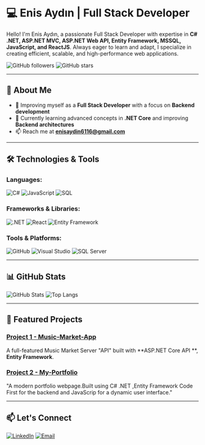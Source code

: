 # 💻 Enis Aydın | Full Stack Developer

Hello! I'm Enis Aydın, a passionate Full Stack Developer with expertise in **C# .NET, ASP.NET MVC, ASP.NET Web API, Entity Framework, MSSQL, JavaScript, and ReactJS**. Always eager to learn and adapt, I specialize in creating efficient, scalable, and high-performance web applications.

![GitHub followers](https://img.shields.io/github/followers/enisaydin?style=social)
![GitHub stars](https://img.shields.io/github/stars/enisaydin?style=social)

---

## 🚀 About Me

- 💼 Improving myself as a **Full Stack Developer** with a focus on **Backend development**
- 🔭 Currently learning advanced concepts in **.NET Core** and improving **Backend architectures**
- 📫 Reach me at **enisaydin6116@gmail.com**


---

## 🛠️ Technologies & Tools

### Languages:
![C#](https://img.shields.io/badge/C%23-239120?style=for-the-badge&logo=c-sharp&logoColor=white)
![JavaScript](https://img.shields.io/badge/JavaScript-F7DF1E?style=for-the-badge&logo=javascript&logoColor=black)
![SQL](https://img.shields.io/badge/SQL-316192?style=for-the-badge&logo=microsoft-sql-server&logoColor=white)

### Frameworks & Libraries:
![.NET](https://img.shields.io/badge/.NET-512BD4?style=for-the-badge&logo=.net&logoColor=white)
![React](https://img.shields.io/badge/React-20232A?style=for-the-badge&logo=react&logoColor=61DAFB)
![Entity Framework](https://img.shields.io/badge/Entity%20Framework-512BD4?style=for-the-badge&logo=.net&logoColor=white)

### Tools & Platforms:
![GitHub](https://img.shields.io/badge/GitHub-181717?style=for-the-badge&logo=github&logoColor=white)
![Visual Studio](https://img.shields.io/badge/Visual%20Studio-5C2D91?style=for-the-badge&logo=visual-studio&logoColor=white)
![SQL Server](https://img.shields.io/badge/Microsoft%20SQL%20Server-CC2927?style=for-the-badge&logo=microsoft-sql-server&logoColor=white)

---

## 📊 GitHub Stats

![GitHub Stats](https://github-readme-stats.vercel.app/api?username=enisaydin&show_icons=true&theme=radical)
![Top Langs](https://github-readme-stats.vercel.app/api/top-langs/?username=enisaydin&layout=compact&theme=radical)

---

## 📌 Featured Projects

### [Project 1 - Music-Market-App](https://github.com/enisaydin/ASP.NET-MVC-API-MUSIC-MARKET-APP)
A full-featured Music Market Server "API" built with **ASP.NET Core API **, **Entity Framework**.

### [Project 2 - My-Portfolio](https://github.com/enisaydin/ASP.NET-MVC-MYPORTFOLIOPROJECT)
"A modern portfolio webpage.Built using C# .NET ,Entity Framework Code First for the backend and JavaScrip for a dynamic user interface."

---

## 📫 Let's Connect

[![LinkedIn](https://img.shields.io/badge/LinkedIn-0077B5?style=for-the-badge&logo=linkedin&logoColor=white)](https://linkedin.com/in/enisaydin)
[![Email](https://img.shields.io/badge/Email-D14836?style=for-the-badge&logo=gmail&logoColor=white)](mailto:enisaydin6116@gmail.com)


